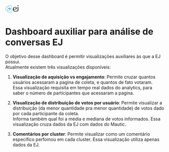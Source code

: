 ![](assets/logo-ej-mini.png)

# Dashboard auxiliar para análise de conversas EJ

O objetivo desse dashboard é permitir visualizações auxiliares às que a EJ possui.  
Atualmente existem três visualizações disponíveis:

1. **Visualização de aquisição vs engajamento**: Permite cruzar quantos usuários acessaram a pagina de coleta, e quantos de fato votaram.  
Essa visualização requisita em tempo real dados do analytics, para saber o número de participantes que acessaram a pagina.

2. **Visualização de distribuição de votos por usuário**: Permite visualizar a distribuição (da menor quantidade pra menor quantidade) de votos dado por cada participante da coleta.  
Informa também qual foi a média e mediana de votos informados. Essa visualização cruza dados da EJ com dados do Mautic.

3. **Comentários por cluster**: Permite visualizar como um comentário específico perfomou em cada cluster. Essa visualização utiliza apenas dados da EJ.

